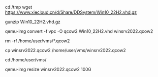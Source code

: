 cd /tmp
wget https://www.xiecloud.cn/d/Share/DDSystem/Win10_22H2.vhd.gz

gunzip Win10_22H2.vhd.gz

qemu-img convert -f vpc -O qcow2 Win10_22H2.vhd winsrv2022.qcow2

rm -rf /home/user/vms/*.qcow2

cp winsrv2022.qcow2 /home/user/vms/winsrv2022.qcow2


cd /home/user/vms/

qemu-img resize winsrv2022.qcow2 100G



